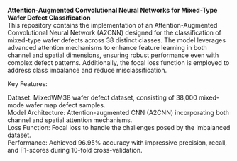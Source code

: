 **Attention-Augmented Convolutional Neural Networks for Mixed-Type Wafer Defect Classification**<br>
This repository contains the implementation of an Attention-Augmented Convolutional Neural Network (A2CNN) designed for the classification of mixed-type wafer defects across 38 distinct classes. The model leverages advanced attention mechanisms to enhance feature learning in both channel and spatial dimensions, ensuring robust performance even with complex defect patterns. Additionally, the focal loss function is employed to address class imbalance and reduce misclassification.<br>

Key Features:<br>

Dataset: MixedWM38 wafer defect dataset, consisting of 38,000 mixed-mode wafer map defect samples.<br>
Model Architecture: Attention-augmented CNN (A2CNN) incorporating both channel and spatial attention mechanisms.<br>
Loss Function: Focal loss to handle the challenges posed by the imbalanced dataset.<br>
Performance: Achieved 96.95% accuracy with impressive precision, recall, and F1-scores during 10-fold cross-validation.<br>
